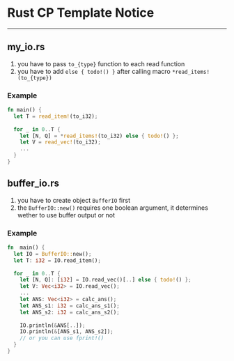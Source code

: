 # Rust CP Template Notice
---

## my_io.rs

1. you have to pass `to_{type}` function to each read function
2. you have to add `else { todo!() }` after calling macro `*read_items!(to_{type})`

### Example

```rust
fn main() {
  let T = read_item!(to_i32);
  
  for _ in 0..T {
    let [N, Q] = *read_items!(to_i32) else { todo!() };
    let V = read_vec!(to_i32);
    ...
  }
}

```

## buffer_io.rs

1. you have to create object `BufferIO` first
2. the `BufferIO::new()` requires one boolean argument, it determines wether to use buffer output or not

### Example
```rust
fn  main() {
  let IO = BufferIO::new();
  let T: i32 = IO.read_item();
  
  for _ in 0..T {
    let [N, Q]: [i32] = IO.read_vec()[..] else { todo!() };
    let V: Vec<i32> = IO.read_vec();
    ...
    let ANS: Vec<i32> = calc_ans();
    let ANS_s1: i32 = calc_ans_s1();
    let ANS_s2: i32 = calc_ans_s2();
    
    IO.println(&ANS[..]);
    IO.println(&[ANS_s1, ANS_s2]);
    // or you can use fprint!()
  }
}
```
